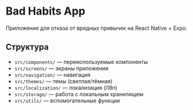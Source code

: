 # Bad Habits App

Приложение для отказа от вредных привычек на React Native + Expo.

## Структура

- `src/components/` — переиспользуемые компоненты
- `src/screens/` — экраны приложения
- `src/navigation/` — навигация
- `src/themes/` — темы (светлая/тёмная)
- `src/localization/` — локализация (i18n)
- `src/storage/` — работа с локальным хранилищем
- `src/utils/` — вспомогательные функции 